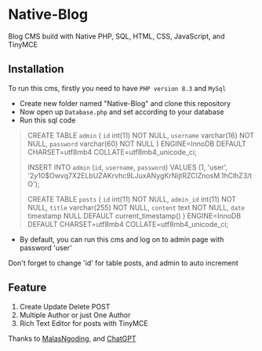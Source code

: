 # Native-Blog

Blog CMS build with Native PHP, SQL, HTML, CSS, JavaScript, and TinyMCE


## Installation

To run this cms, firstly you need to have `PHP version 8.3` and `MySql`

- Create new folder named "Native-Blog" and clone this repository
- Now open up `Database.php` and set according to your database
- Run this sql code

> CREATE TABLE `admin` (
>   `id` int(11) NOT NULL,
>   `username` varchar(16) NOT NULL,
>   `password` varchar(60) NOT NULL
> ) ENGINE=InnoDB DEFAULT CHARSET=utf8mb4 COLLATE=utf8mb4_unicode_ci;
> 
> INSERT INTO `admin` (`id`, `username`, `password`) VALUES
> (1, 'user', '$2y$10$Owvq7X2ELbUZAKrvhc9LJuxANygKrNijtRZClZnosM.1hClhZ3/tO');
> 
> CREATE TABLE `posts` (
>   `id` int(11) NOT NULL,
>   `admin_id` int(11) NOT NULL,
>   `title` varchar(255) NOT NULL,
>   `content` text NOT NULL,
>   `date` timestamp NULL DEFAULT current_timestamp()
> ) ENGINE=InnoDB DEFAULT CHARSET=utf8mb4 COLLATE=utf8mb4_unicode_ci;

- By default, you can run this cms and log on to admin page with password 'user'

Don't forget to change 'id' for table posts, and admin to auto increment

## Feature

1. Create Update Delete POST
2. Multiple Author or just One Author
3. Rich Text Editor for posts with TinyMCE


Thanks to [MalasNgoding](https://www.malasngoding.com/membuat-crud-dengan-oop-php-dan-mysql-part-2/), and [ChatGPT](https://chatgpt.com/)